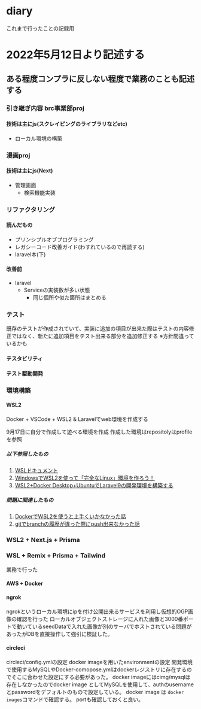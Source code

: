# diary
これまで行ったことの記録用



# 2022年5月12日より記述する

## ある程度コンプラに反しない程度で業務のことも記述する

### 引き継ぎ内容 brc事業部proj
#### 技術は主にjs(スクレイピングのライブラリなどetc)
 - ローカル環境の構築

### 漫画proj
#### 技術は主にjs(Next)
 - 管理画面
   - 検索機能実装

### リファクタリング
#### 読んだもの
 - プリンシプルオブプログラミング
  - レガシーコード改善ガイド(わすれているので再読する)
 - laravel本(下)
#### 改善前
 - laravel
   - Serviceの実装数が多い状態
     - 同じ個所や似た箇所はまとめる

### テスト
既存のテストが作成されていて、実装に追加の項目が出来た際はテストの内容修正ではなく、新たに追加項目をテスト出来る部分を追加修正する
※方針間違っているかも

#### テスタビリティ
#### テスト駆動開発

### 環境構築
#### WSL2
Docker + VSCode + WSL2 & Laravelでweb環境を作成する

9月17日に自分で作成して遊べる環境を作成
作成した環境はrepositolyはprofileを参照

##### 以下参照したもの

1. [WSLドキュメント](https://docs.microsoft.com/ja-jp/windows/wsl/install)
2. [WindowsでWSL2を使って「完全なLinux」環境を作ろう！](https://www.kagoya.jp/howto/it-glossary/develop/wsl2_linux/)
3. [WSL2+Docker Desktop+UbuntuでLaravel9の開発環境を構築する](https://www.inet-solutions.jp/technology/laravel_sail/)

##### 問題に関連したもの

1. [DockerでWSL2を使うと上手くいかなかった話](https://laraweb.net/environment/9462/)
2. [gitでbranchの履歴が違った際にpush出来なかった話](https://qiita.com/mikumikumikumiku/items/3353018c72a1bf306f21)

### WSL2 + Next.js + Prisma

### WSL + Remix + Prisma + Tailwind
業務で行った

#### AWS + Docker

#### ngrok
ngrokというローカル環境にipを付け公開出来るサービスを利用し仮想的OGP画像の確認を行った
ローカルオブジェクトストレージに入れた画像と3000番ポートで動いているseedDataで入れた画像が別のサーバでホストされている問題があったがDBを直接操作して強引に検証した。

#### circleci
circleci/config.ymlの設定
docker imageを用いたenvironmentの設定
開発環境で使用するMySQLやDocker-comopose.ymlはdockerレジストリに存在するのでそこに合わせた設定にする必要があった。
docker imageにはcimg/mysqlは存在しなかったのでdocker image としてMySQLを使用して、authのusernameとpasswordをデフォルトのもので設定している。
docker image は `docker images`コマンドで確認する。
portも確認しておくと良い。
